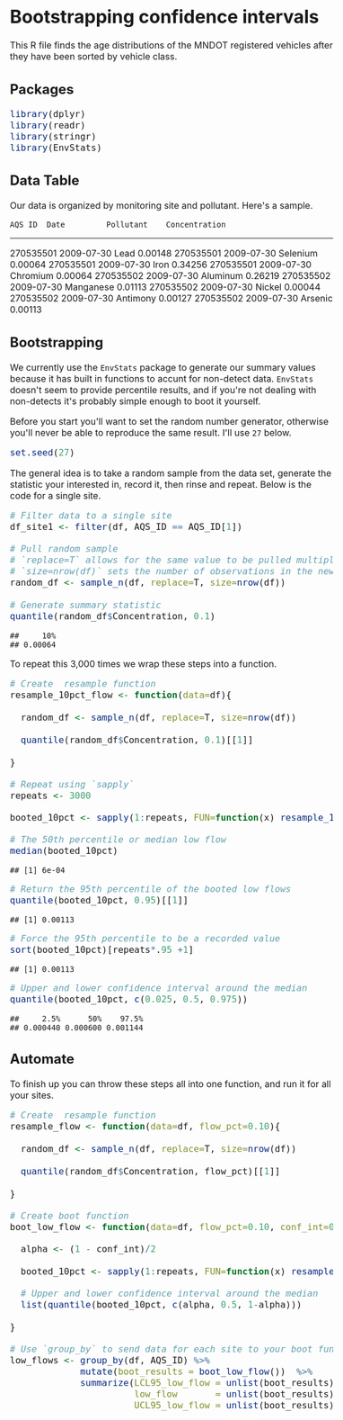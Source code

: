 # Bootstrapping confidence intervals
  
<style type="text/css">
  body, td {font-size: 16px;}
  code.r{font-size: 16px;}
  pre {font-size: 16px} 
</style>
  
  This R file finds the age distributions of the MNDOT registered vehicles
after they have been sorted by vehicle class.


## Packages

```r
library(dplyr)
library(readr)
library(stringr)
library(EnvStats)
```

## Data Table

Our data is organized by monitoring site and pollutant. Here's a sample.


    AQS_ID  Date         Pollutant    Concentration
----------  -----------  ----------  --------------
 270535501  2009-07-30   Lead               0.00148
 270535501  2009-07-30   Selenium           0.00064
 270535501  2009-07-30   Iron               0.34256
 270535501  2009-07-30   Chromium           0.00064
 270535502  2009-07-30   Aluminum           0.26219
 270535502  2009-07-30   Manganese          0.01113
 270535502  2009-07-30   Nickel             0.00044
 270535502  2009-07-30   Antimony           0.00127
 270535502  2009-07-30   Arsenic            0.00113

## Bootstrapping

We currently use the `EnvStats` package to generate our summary values because it has built in functions to accunt for non-detect data. `EnvStats` doesn't seem to provide percentile results, and if you're not dealing with non-detects it's probably simple enough to boot it yourself.


Before you start you'll want to set the random number generator, otherwise you'll never be able to reproduce the same result. I'll use `27` below.

```r
set.seed(27)
```


The general idea is to take a random sample from the data set, generate the statistic your interested in, record it, then rinse and repeat. Below is the code for a single site.

```r
# Filter data to a single site
df_site1 <- filter(df, AQS_ID == AQS_ID[1])

# Pull random sample
# `replace=T` allows for the same value to be pulled multiple times
# `size=nrow(df)` sets the number of observations in the new table to match the original 
random_df <- sample_n(df, replace=T, size=nrow(df))
  
# Generate summary statistic
quantile(random_df$Concentration, 0.1)
```

```
##     10% 
## 0.00064
```


To repeat this 3,000 times we wrap these steps into a function.

```r
# Create  resample function
resample_10pct_flow <- function(data=df){
  
  random_df <- sample_n(df, replace=T, size=nrow(df))
  
  quantile(random_df$Concentration, 0.1)[[1]]
  
}

# Repeat using `sapply`
repeats <- 3000

booted_10pct <- sapply(1:repeats, FUN=function(x) resample_10pct_flow(df))

# The 50th percentile or median low flow
median(booted_10pct)
```

```
## [1] 6e-04
```

```r
# Return the 95th percentile of the booted low flows
quantile(booted_10pct, 0.95)[[1]]
```

```
## [1] 0.00113
```

```r
# Force the 95th percentile to be a recorded value
sort(booted_10pct)[repeats*.95 +1]
```

```
## [1] 0.00113
```

```r
# Upper and lower confidence interval around the median
quantile(booted_10pct, c(0.025, 0.5, 0.975))
```

```
##     2.5%      50%    97.5% 
## 0.000440 0.000600 0.001144
```


## Automate

To finish up you can throw these steps all into one function, and run it for all your sites.

```r
# Create  resample function
resample_flow <- function(data=df, flow_pct=0.10){
  
  random_df <- sample_n(df, replace=T, size=nrow(df))
  
  quantile(random_df$Concentration, flow_pct)[[1]]
  
}

# Create boot function
boot_low_flow <- function(data=df, flow_pct=0.10, conf_int=0.95, repeats=3000){

  alpha <- (1 - conf_int)/2
  
  booted_10pct <- sapply(1:repeats, FUN=function(x) resample_flow(df, flow_pct))

  # Upper and lower confidence interval around the median
  list(quantile(booted_10pct, c(alpha, 0.5, 1-alpha)))
  
}

# Use `group_by` to send data for each site to your boot function
low_flows <- group_by(df, AQS_ID) %>% 
             mutate(boot_results = boot_low_flow())  %>%
             summarize(LCL95_low_flow = unlist(boot_results)[[1]], 
                       low_flow       = unlist(boot_results)[[2]], 
                       UCL95_low_flow = unlist(boot_results)[[3]])         
```
